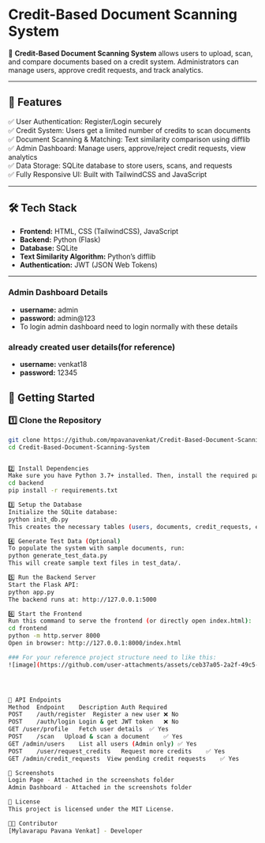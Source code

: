 # Credit-Based Document Scanning System

📄 **Credit-Based Document Scanning System** allows users to upload, scan, and compare documents based on a credit system. Administrators can manage users, approve credit requests, and track analytics.

---

## 📌 Features

✅ User Authentication: Register/Login securely  
✅ Credit System: Users get a limited number of credits to scan documents  
✅ Document Scanning & Matching: Text similarity comparison using difflib  
✅ Admin Dashboard: Manage users, approve/reject credit requests, view analytics  
✅ Data Storage: SQLite database to store users, scans, and requests  
✅ Fully Responsive UI: Built with TailwindCSS and JavaScript  

---

## 🛠️ Tech Stack

- **Frontend:** HTML, CSS (TailwindCSS), JavaScript  
- **Backend:** Python (Flask)  
- **Database:** SQLite  
- **Text Similarity Algorithm:** Python’s difflib  
- **Authentication:** JWT (JSON Web Tokens)

---

### Admin Dashboard Details
- **username:** admin
- **password:** admin@123
- To login admin dashboard need to login normally with these details

### already created user details(for reference)
- **username:** venkat18
- **password:** 12345

## 🚀 Getting Started

### 1️⃣ Clone the Repository

```bash
git clone https://github.com/mpavanavenkat/Credit-Based-Document-Scanning-System
cd Credit-Based-Document-Scanning-System


2️⃣ Install Dependencies
Make sure you have Python 3.7+ installed. Then, install the required packages:
cd backend
pip install -r requirements.txt

3️⃣ Setup the Database
Initialize the SQLite database:
python init_db.py
This creates the necessary tables (users, documents, credit_requests, etc.) in app.db.

4️⃣ Generate Test Data (Optional)
To populate the system with sample documents, run:
python generate_test_data.py
This will create sample text files in test_data/.

5️⃣ Run the Backend Server
Start the Flask API:
python app.py
The backend runs at: http://127.0.0.1:5000

6️⃣ Start the Frontend
Run this command to serve the frontend (or directly open index.html):
cd frontend
python -m http.server 8000
Open in browser: http://127.0.0.1:8000/index.html

### For your reference project structure need to like this:
![image](https://github.com/user-attachments/assets/ceb37a05-2a2f-49c5-9e3d-1a467a96493f)




📝 API Endpoints
Method	Endpoint	Description	Auth Required
POST	/auth/register	Register a new user	❌ No
POST	/auth/login	Login & get JWT token	❌ No
GET	/user/profile	Fetch user details	✅ Yes
POST	/scan	Upload & scan a document	✅ Yes
GET	/admin/users	List all users (Admin only)	✅ Yes
POST	/user/request_credits	Request more credits	✅ Yes
GET	/admin/credit_requests	View pending credit requests	✅ Yes

📸 Screenshots
Login Page - Attached in the screenshots folder
Admin Dashboard - Attached in the screenshots folder

📜 License
This project is licensed under the MIT License.

👨‍💻 Contributor
[Mylavarapu Pavana Venkat] - Developer
